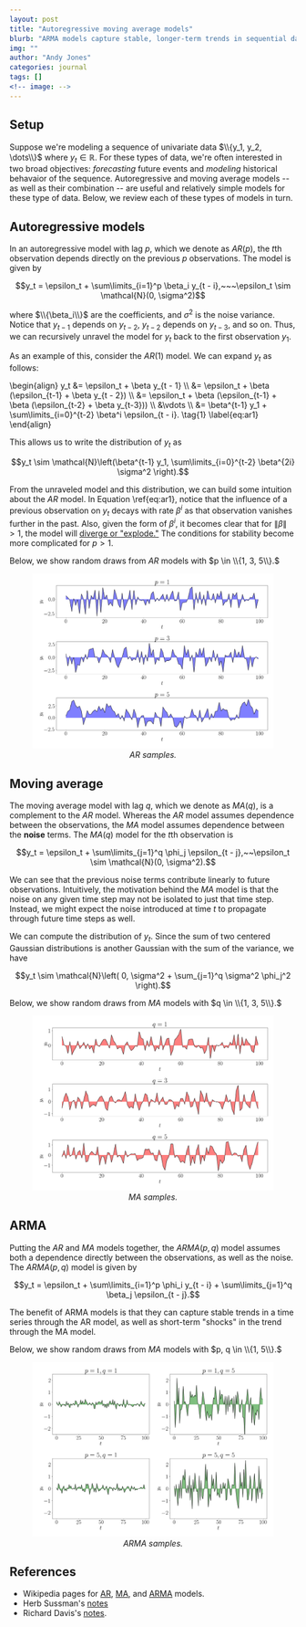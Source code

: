 ```yaml
---
layout: post
title: "Autoregressive moving average models"
blurb: "ARMA models capture stable, longer-term trends in sequential data, as well as shorter-term noisy shocks to the trend."
img: ""
author: "Andy Jones"
categories: journal
tags: []
<!-- image: -->
---
```


$$\DeclareMathOperator*{\argmin}{arg\,min}$$
$$\DeclareMathOperator*{\argmax}{arg\,max}$$

<style>
.column {
  float: left;
  width: 30%;
  padding: 5px;
}

/* Clear floats after image containers */
.row::after {
  content: "";
  clear: both;
  display: table;
}
</style>

## Setup

Suppose we're modeling a sequence of univariate data $\\{y_1, y_2, \dots\\}$ where $y_t \in \mathbb{R}.$ For these types of data, we're often interested in two broad objectives: *forecasting* future events and *modeling* historical behavaior of the sequence. Autoregressive and moving average models -- as well as their combination -- are useful and relatively simple models for these type of data. Below, we review each of these types of models in turn.

## Autoregressive models

In an autoregressive model with lag $p,$ which we denote as $AR(p),$ the $t$th observation depends directly on the previous $p$ observations. The model is given by

$$y_t = \epsilon_t + \sum\limits_{i=1}^p \beta_i y_{t - i},~~~\epsilon_t \sim \mathcal{N}(0, \sigma^2)$$

where $\\{\beta_i\\}$ are the coefficients, and $\sigma^2$ is the noise variance. Notice that $y_{t-1}$ depends on $y_{t - 2},$ $y_{t-2}$ depends on $y_{t-3},$ and so on. Thus, we can recursively unravel the model for $y_t$ back to the first observation $y_1.$

As an example of this, consider the $AR(1)$ model. We can expand $y_t$ as follows:

\begin{align} y_t &= \epsilon_t + \beta y_{t - 1} \\\ &= \epsilon_t + \beta (\epsilon_{t-1} + \beta y_{t - 2}) \\\ &= \epsilon_t + \beta (\epsilon_{t-1} + \beta (\epsilon_{t-2} + \beta y_{t-3})) \\\ &\vdots \\\ &= \beta^{t-1} y_1 + \sum\limits_{i=0}^{t-2} \beta^i \epsilon_{t - i}. \tag{1} \label{eq:ar1} \end{align}

This allows us to write the distribution of $y_t$ as

$$y_t \sim \mathcal{N}\left(\beta^{t-1} y_1, \sum\limits_{i=0}^{t-2} \beta^{2i} \sigma^2 \right).$$

From the unraveled model and this distribution, we can build some intuition about the $AR$ model. In Equation \ref{eq:ar1}, notice that the influence of a previous observation on $y_t$ decays with rate $\beta^i$ as that observation vanishes further in the past. Also, given the form of $\beta^i,$ it becomes clear that for $\|\beta\| > 1,$ the model will [diverge or "explode."](https://davegiles.blogspot.com/2013/06/when-is-autoregressive-model.html) The conditions for stability become more complicated for $p > 1.$

Below, we show random draws from $AR$ models with $p \in \\{1, 3, 5\\}.$

<center>
<figure>
  <img src="/assets/autoregressive_samples.png">
  <figcaption><i>AR samples.</i></figcaption>
</figure>
</center>

## Moving average

The moving average model with lag $q$, which we denote as $MA(q)$, is a complement to the $AR$ model. Whereas the $AR$ model assumes dependence between the observations, the $MA$ model assumes dependence between the **noise** terms. The $MA(q)$ model for the $t$th observation is

$$y_t = \epsilon_t + \sum\limits_{j=1}^q \phi_j \epsilon_{t - j},~~\epsilon_t \sim \mathcal{N}(0, \sigma^2).$$

We can see that the previous noise terms contribute linearly to future observations. Intuitively, the motivation behind the $MA$ model is that the noise on any given time step may not be isolated to just that time step. Instead, we might expect the noise introduced at time $t$ to propagate through future time steps as well.

We can compute the distribution of $y_t.$ Since the sum of two centered Gaussian distributions is another Gaussian with the sum of the variance, we have

$$y_t \sim \mathcal{N}\left( 0, \sigma^2 + \sum_{j=1}^q \sigma^2 \phi_j^2 \right).$$

Below, we show random draws from $MA$ models with $q \in \\{1, 3, 5\\}.$

<center>
<figure>
  <img src="/assets/moving_average_samples.png">
  <figcaption><i>MA samples.</i></figcaption>
</figure>
</center>

## ARMA

Putting the $AR$ and $MA$ models together, the $ARMA(p, q)$ model assumes both a dependence directly between the observations, as well as the noise. The $ARMA(p, q)$ model is given by

$$y_t = \epsilon_t + \sum\limits_{i=1}^p \phi_i y_{t - i} + \sum\limits_{j=1}^q \beta_j \epsilon_{t - j}.$$

The benefit of ARMA models is that they can capture stable trends in a time series through the AR model, as well as short-term "shocks" in the trend through the MA model.

Below, we show random draws from $MA$ models with $p, q \in \\{1, 5\\}.$

<center>
<figure>
  <img src="/assets/arma_samples.png">
  <figcaption><i>ARMA samples.</i></figcaption>
</figure>
</center>

## References

- Wikipedia pages for [AR](https://www.wikiwand.com/en/Autoregressive_model), [MA](https://www.wikiwand.com/en/Moving-average_model#/Fitting_the_model), and [ARMA](https://en.wikipedia.org/wiki/Autoregressive%E2%80%93moving-average_model) models.
- Herb Sussman's [notes](http://herbsusmann.com/2019/08/09/autoregressive-processes-are-gaussian-processes/)
- Richard Davis's [notes](http://www.stat.columbia.edu/~rdavis/papers/VAG002.pdf).


